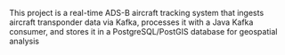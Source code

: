This project is a real-time ADS-B aircraft tracking system that ingests aircraft transponder data via Kafka, processes it with a Java Kafka consumer, and stores it in a PostgreSQL/PostGIS database for geospatial analysis
